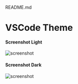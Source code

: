 README.md
###
# VSCode Theme

#### Screenshot Light
![screenshot](https://raw.githubusercontent.com/gabc123123/gabc123123.github.io/main/vscode-theme/screenshot-windows-light.png)

#### Screenshot Dark
![screenshot](https://raw.githubusercontent.com/gabc123123/gabc123123.github.io/main/vscode-theme/screenshot-windows-dark.png)

